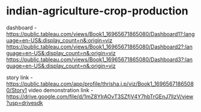 # indian-agriculture-crop-production

dashboard -https://public.tableau.com/views/Book1_16965671865080/Dashboard1?:language=en-US&:display_count=n&:origin=viz
          https://public.tableau.com/views/Book1_16965671865080/Dashboard2?:language=en-US&:display_count=n&:origin=viz
          https://public.tableau.com/views/Book1_16965671865080/Dashboard3?:language=en-US&:display_count=n&:origin=viz

story link -https://public.tableau.com/app/profile/thrisha.j.p/viz/Book1_16965671865080/Story1
video demonstration link - https://drive.google.com/file/d/1mZ8YIrAOvT3SZfjV4Y7hbTrGEnJ7llzV/view?usp=drivesdk
